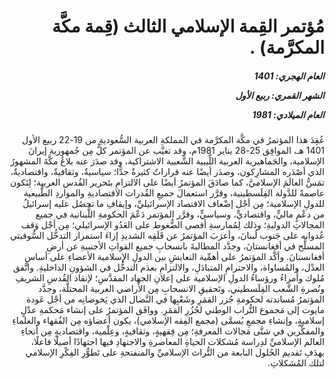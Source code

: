 <h1 dir="rtl">مُؤتمر القِمة الإسلامي الثالث (قِمة مكَّة المكرَّمة) .</h1>

<h5 dir="rtl">العام الهجري:  1401

الشهر القمري: ربيع الأول

العام الميلادي: 1981</h5>

<p dir="rtl">عُقِدَ هذا المؤتمرُ في مكَّة المكرَّمة في المملكةِ العربية السُّعوديةِ من 19-22 ربيع الأول 1401 هـ، الموافِق 25-28 يناير 1981م، وقد تغيَّب عن المؤتمر كلٌّ مِن جُمهورية إيرانَ الإسلامية، والجَماهيرية العربية اللِّيبية الشَّعبية الاشتراكية، وقد صدَرَ عنه بلاغُ مكَّةَ المشهورُ الذي أصْدَره المشارِكون، وصدَر أيضًا عنه قراراتٌ كثيرةٌ جدًّا؛ سياسيةٌ، وثقافيةٌ، واقتصاديةٌ، تمَسُّ العالَمَ الإسلاميَّ، كما صادَقَ المؤتمرُ أيضًا على الالتزامِ بتَحرير القُدس العربية؛ لِتَكون عاصمةً للدَّولة الفِلَسطينية، وقرَّر استعمالَ جميعِ القُدرات الاقتصاديةِ والمواردِ الطَّبيعية للدولِ الإسلامية؛ مِن أجْل إضْعاف الاقتصاد الإسرائيليِّ، وإيقافِ ما تحصُل عليه إسرائيلُ من دعْمٍ ماليٍّ، واقتصاديٍّ، وسياسيٍّ، وقرَّر المؤتمر دَعْمَ الحكومةِ اللُّبنانية في جميع المجالاتِ الدوليةِ؛ وذلك لِمُمارسةِ أقصى الضُّغوط على العَدُو الإسرائيلي؛ مِن أجْل وَقف عُدوانه على جَنوب لُبنانَ، وأعرَبَ المؤتمرُ عن قَلَقِه الشديدِ إزاءَ استمرار التدخُّل السُّوفيتي المسلَّح في أفغانستانَ، وجدَّد المطالبةَ بانسحابِ جميع القواتِ الأجنبيةِ عن أرضِ أفغانستانَ. وأكَّد المؤتمرُ على أهمِّية التعايشِ بين الدولِ الإسلامية الأعضاءِ على أساسِ العدْل، والمُساواة، والاحترامِ المتبادَلِ، والالتزامِ بعدَم التدخُّل في الشؤونِ الداخليةِ. واتَّفق مُلوك وأُمراءُ ورؤساءُ الدولِ الإسلامية على إعلانِ الجهاد المقدَّسِ؛ لإنقاذ القُدسِ الشريفِ ونُصرةِ الشَّعب الفِلَسطيني، وتَحقيقِ الانسحابِ مِن الأراضي العربية المحتلَّة، وجدَّد المؤتمرُ مُساندته لحكومةِ جُزر القمَرِ وشَعْبِها في النَّضال الذي يَخوضانِه من أجْل عَودة مايوت إلى مَجموع التُّراب الوطني لجُزُرِ القمَرِ. ووافَق المؤتمرُ على إنشاء مَحكمةِ عدْلٍ إسلاميةٍ، وإنشاءِ مجمعِ يُسمَّى (مجمع الفِقه الإسلامي)، يكون أعضاؤه مِن الفُقهاء والعلماءِ والمفكِّرين في شتَّى مَجالات المعرفةِ؛ مِن فِقهيةٍ، وثقافيةٍ، وعِلْمية، واقتصاديةٍ مِن أنحاءِ العالم الإسلاميِّ لدِراسة مُشكلات الحياةِ المعاصرةِ والاجتهادِ فيها اجتهادًا أصيلًا فاعلًا، بهدَفِ تَقديم الحُلول النابعة من التُّراث الإسلاميِّ والمنفتحةِ على تَطوُّرِ الفِكْرِ الإسلامي لتلك المُشكلاتِ.</p></br>
